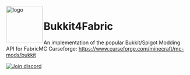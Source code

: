 <img align="left" alt="logo" width="100" src="https://i.imgur.com/wazC5XA.png">

# Bukkit4Fabric

An implementation of the popular Bukkit/Spigot Modding API for FabricMC
Curseforge: https://www.curseforge.com/minecraft/mc-mods/bukkit

[![Join discord](https://img.shields.io/badge/Discord-discord.gg%2FQp4a2Nj-7289DA?logo=discord)](https://discord.gg/Qp4a2Nj)
